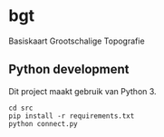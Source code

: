 # bgt
Basiskaart Grootschalige Topografie


## Python development

Dit project maakt gebruik van Python 3. 

```
cd src
pip install -r requirements.txt
python connect.py 
```


